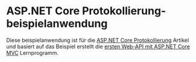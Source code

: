 # <a name="aspnet-core-logging-sample-application"></a>ASP.NET Core Protokollierung-beispielanwendung

Diese beispielanwendung ist für die [ASP.NET Core Protokollierung](https://docs.microsoft.com/aspnet/core/fundamentals/logging/index) Artikel und basiert auf das Beispiel erstellt die [ersten Web-API mit ASP.NET Core MVC](https://docs.microsoft.com/aspnet/core/tutorials/first-web-api) Lernprogramm.